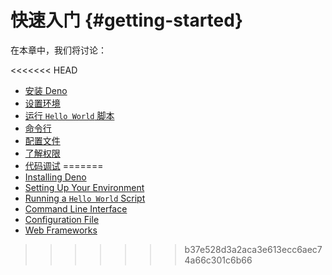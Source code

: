 # 快速入门 {#getting-started}

在本章中，我们将讨论：

<<<<<<< HEAD
- [安装 Deno](./getting_started/installation.md)
- [设置环境](./getting_started/setup_your_environment.md)
- [运行 `Hello World` 脚本](./getting_started/first_steps.md)
- [命令行](./getting_started/command_line_interface.md)
- [配置文件](./getting_started/configuration_file.md)
- [了解权限](./getting_started/permissions.md)
- [代码调试](./getting_started/debugging_your_code.md)
=======
- [Installing Deno](./getting_started/installation.md)
- [Setting Up Your Environment](./getting_started/setup_your_environment.md)
- [Running a `Hello World` Script](./getting_started/first_steps.md)
- [Command Line Interface](./getting_started/command_line_interface.md)
- [Configuration File](./getting_started/configuration_file.md)
- [Web Frameworks](./getting_started/web_frameworks.md)
>>>>>>> b37e528d3a2aca3e613ecc6aec74a66c301c6b66
